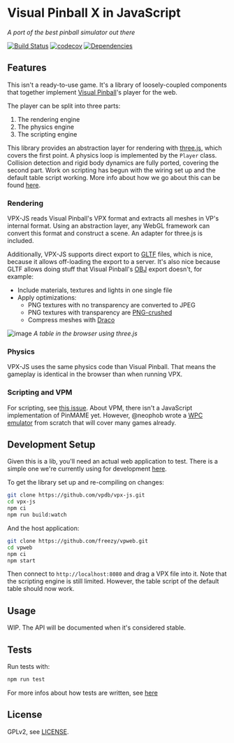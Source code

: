 # Visual Pinball X in JavaScript

*A port of the best pinball simulator out there*

[![Build Status][travis-image]][travis-url]
[![codecov](https://codecov.io/gh/vpdb/vpx-js/branch/master/graph/badge.svg)](https://codecov.io/gh/vpdb/vpx-js)
[![Dependencies][dependencies-image]][dependencies-url]

## Features

This isn't a ready-to-use game. It's a library of loosely-coupled components that
together implement [Visual Pinball](https://sourceforge.net/projects/vpinball/)'s 
player for the web.

The player can be split into three parts:

1. The rendering engine
2. The physics engine
3. The scripting engine
    
This library provides an abstraction layer for rendering with [three.js](https://threejs.org/),
which covers the first point. A physics loop is implemented by the `Player`
class. Collision detection and rigid body dynamics are fully ported, covering the 
second part. Work on scripting has begun with the wiring set up and the default
table script working. More info about how we go about this can be found 
[here](https://github.com/freezy/vpweb/issues/1).  
    
### Rendering 

VPX-JS reads Visual Pinball's VPX format and extracts all meshes in VP's internal
format. Using an abstraction layer, any WebGL framework can convert this format
and construct a scene. An adapter for three.js is included.

Additionally, VPX-JS supports direct export to [GLTF](https://www.khronos.org/gltf/)
files, which is nice, because it allows off-loading the export to a server. It's
also nice because GLTF allows doing stuff that Visual Pinball's [OBJ](https://en.wikipedia.org/wiki/Wavefront_.obj_file)
export doesn't, for example:

- Include materials, textures and lights in one single file
- Apply optimizations:
   - PNG textures with no transparency are converted to JPEG
   - PNG textures with transparency are [PNG-crushed](https://en.wikipedia.org/wiki/Pngcrush)
   - Compress meshes with [Draco](https://google.github.io/draco/)

![image](https://user-images.githubusercontent.com/70426/56841267-0419fc00-688d-11e9-9996-6d84070da392.png)
*A table in the browser using three.js*

### Physics

VPX-JS uses the same physics code than Visual Pinball. That means the gameplay
is identical in the browser than when running VPX. 

### Scripting and VPM

For scripting, see [this issue](https://github.com/freezy/vpweb/issues/1). About
VPM, there isn't a JavaScript implementation of PinMAME yet. However, @neophob
wrote a [WPC emulator](https://github.com/neophob/wpc-emu) from scratch that will
cover many games already. 

## Development Setup

Given this is a lib, you'll need an actual web application to test. There is a 
simple one we're currently using for development [here](https://github.com/freezy/vpweb).

To get the library set up and re-compiling on changes:

```bash
git clone https://github.com/vpdb/vpx-js.git
cd vpx-js
npm ci
npm run build:watch
```

And the host application:

```bash
git clone https://github.com/freezy/vpweb.git
cd vpweb
npm ci
npm start
```

Then connect to `http://localhost:8080` and drag a VPX file into it. Note that 
the scripting engine is still limited. However, the table script of the default
table should now work.

## Usage

WIP. The API will be documented when it's considered stable.

## Tests

Run tests with:

```bash
npm run test
```

For more infos about how tests are written, see [here](https://github.com/vpdb/vpx-js/tree/master/test#readme)

## License

GPLv2, see [LICENSE](LICENSE).

[travis-image]: https://img.shields.io/travis/vpdb/vpx-js.svg?style=flat-square
[travis-url]: https://travis-ci.org/vpdb/vpx-js
[dependencies-image]: https://david-dm.org/vpdb/vpx-js.svg?style=flat-square
[dependencies-url]: https://david-dm.org/vpdb/vpx-js
